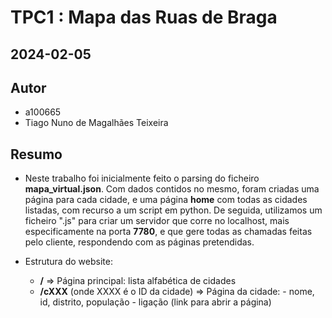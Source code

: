 # TPC1 : Mapa das Ruas de Braga
## 2024-02-05

## Autor
- a100665
- Tiago Nuno de Magalhães Teixeira

## Resumo

- Neste trabalho foi inicialmente feito o parsing do ficheiro <b>mapa_virtual.json</b>. 
Com dados contidos no mesmo, foram criadas uma página para cada cidade, e uma página <b>home</b> com todas as cidades listadas, com recurso a um script em python.
De seguida, utilizamos um ficheiro ".js" para criar um servidor que corre no localhost, mais especificamente na porta <b>7780</b>, e que gere todas as chamadas feitas pelo cliente, respondendo com as páginas pretendidas.


- Estrutura do website:
    - <b>/</b> => Página principal: lista alfabética de cidades
    - <b>/cXXX</b> (onde XXXX é o ID da cidade) => Página da cidade:
            - nome, id, distrito, população
            - ligação (link para abrir a página)
        

